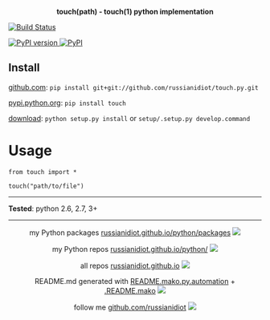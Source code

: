 <p align="center">
	<b>touch(path) - touch(1) python implementation</b>
</p>

<p>
	<a href="https://travis-ci.org/russianidiot/touch.py" class="reference external">
		<img src="https://travis-ci.org/russianidiot/touch.py.svg?branch=master" alt="Build Status">
	</a>
	<!--
	<a href="https://codecov.io/github/russianidiot/touch.py/">
		<img src="https://img.shields.io/codecov/c/github/russianidiot/touch.py.svg" alt="Codecov">
	</a>
	-->
</p>
<p>
	<a href="http://badge.fury.io/py/touch" class="reference external">
		<img src="https://badge.fury.io/py/touch.svg" alt="PyPI version">
	</a>
	<a href="https://pypi.python.org/pypi/touch">
		<img src="https://img.shields.io/pypi/pyversions/touch.svg" alt="PyPI">
	</a>

</p>

	
Install
-------

[github.com](http://github.com/russianidiot/touch.py):
`pip install git+git://github.com/russianidiot/touch.py.git`

[pypi.python.org](https://pypi.python.org): `pip install touch`

[download](https://github.com/russianidiot/touch.py/archive/master.zip): `python setup.py install` or `setup/.setup.py develop.command` 

	

	

Usage 
=====
```
from touch import *

touch("path/to/file")
```

---

**Tested**: python 2.6, 2.7, 3+

---

<p align="center">
my Python packages 
<a href="http://russianidiot.github.io/python/packages">russianidiot.github.io/python/packages</a> <img src="http://russianidiot.github.io/images/python/16.png" />
</p>
<p align="center">
my Python repos <a href="http://russianidiot.github.io/python/">russianidiot.github.io/python/</a>
<img src="http://russianidiot.github.io/images/python/16.png" />
</p>

<p align="center">
	all repos <a href="http://russianidiot.github.io/">russianidiot.github.io</a> <img src="http://russianidiot.github.io/images/star/16.png" />
</p>

<p align="center">
	README.md generated with <a href="https://github.com/russianidiot/README.mako.py.automation">README.mako.py.automation</a> + <a href="https://github.com/russianidiot/.README.mako">.README.mako</a> 
<img src="http://russianidiot.github.io/images/book/16.png">
</p>

<p align="center">
	follow me <a href="http://github.com/russianidiot">github.com/russianidiot</a>
<img src="http://russianidiot.github.io/images/github/16.png" />
</p>
